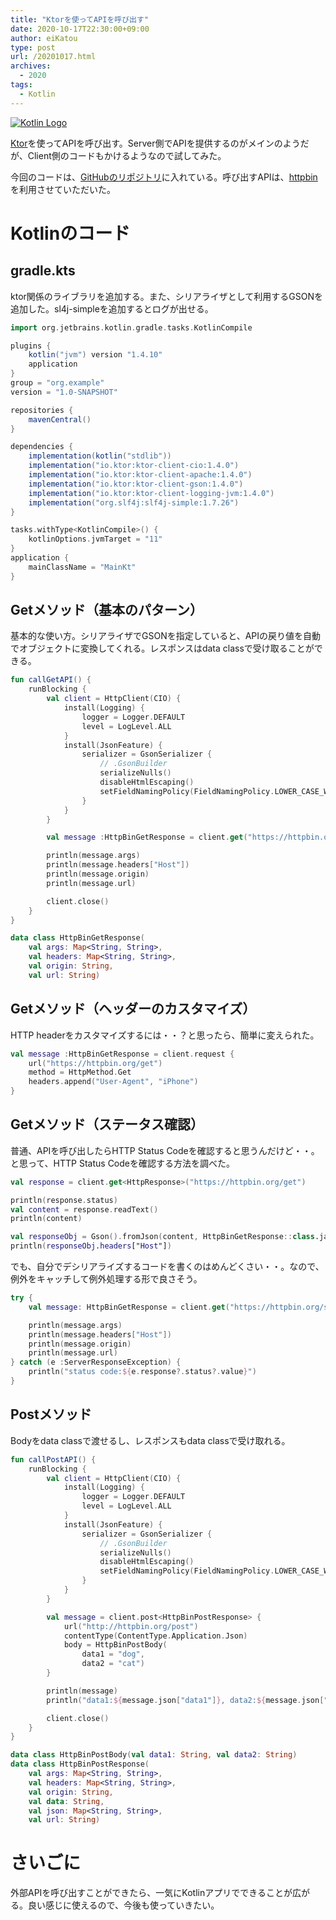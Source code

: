 ```yaml
---
title: "Ktorを使ってAPIを呼び出す"
date: 2020-10-17T22:30:00+09:00
author: eiKatou
type: post
url: /20201017.html
archives:
  - 2020
tags:
  - Kotlin
---
```


[![Kotlin Logo](/uploads/logo/kotlin.png)](https://www.jetbrains.com)

[Ktor](https://ktor.io/)を使ってAPIを呼び出す。Server側でAPIを提供するのがメインのようだが、Client側のコードもかけるようなので試してみた。

<!--more-->

今回のコードは、[GitHubのリポジトリ](https://github.com/eiKatou/Sample/tree/master/Kotlin/KtorClient)に入れている。呼び出すAPIは、[httpbin](https://httpbin.org/)を利用させていただいた。

# Kotlinのコード
## gradle.kts
ktor関係のライブラリを追加する。また、シリアライザとして利用するGSONを追加した。sl4j-simpleを追加するとログが出せる。

```gradle
import org.jetbrains.kotlin.gradle.tasks.KotlinCompile

plugins {
    kotlin("jvm") version "1.4.10"
    application
}
group = "org.example"
version = "1.0-SNAPSHOT"

repositories {
    mavenCentral()
}

dependencies {
    implementation(kotlin("stdlib"))
    implementation("io.ktor:ktor-client-cio:1.4.0")
    implementation("io.ktor:ktor-client-apache:1.4.0")
    implementation("io.ktor:ktor-client-gson:1.4.0")
    implementation("io.ktor:ktor-client-logging-jvm:1.4.0")
    implementation("org.slf4j:slf4j-simple:1.7.26")
}

tasks.withType<KotlinCompile>() {
    kotlinOptions.jvmTarget = "11"
}
application {
    mainClassName = "MainKt"
}
```

## Getメソッド（基本のパターン）
基本的な使い方。シリアライザでGSONを指定していると、APIの戻り値を自動でオブジェクトに変換してくれる。レスポンスはdata classで受け取ることができる。

```kotlin
fun callGetAPI() {
    runBlocking {
        val client = HttpClient(CIO) {
            install(Logging) {
                logger = Logger.DEFAULT
                level = LogLevel.ALL
            }
            install(JsonFeature) {
                serializer = GsonSerializer {
                    // .GsonBuilder
                    serializeNulls()
                    disableHtmlEscaping()
                    setFieldNamingPolicy(FieldNamingPolicy.LOWER_CASE_WITH_UNDERSCORES)
                }
            }
        }

        val message :HttpBinGetResponse = client.get("https://httpbin.org/get")

        println(message.args)
        println(message.headers["Host"])
        println(message.origin)
        println(message.url)

        client.close()
    }
}

data class HttpBinGetResponse(
    val args: Map<String, String>,
    val headers: Map<String, String>,
    val origin: String,
    val url: String)
```

## Getメソッド（ヘッダーのカスタマイズ）
HTTP headerをカスタマイズするには・・？と思ったら、簡単に変えられた。
```kotlin
val message :HttpBinGetResponse = client.request {
    url("https://httpbin.org/get")
    method = HttpMethod.Get
    headers.append("User-Agent", "iPhone")
}
```


## Getメソッド（ステータス確認）
普通、APIを呼び出したらHTTP Status Codeを確認すると思うんだけど・・。と思って、HTTP Status Codeを確認する方法を調べた。
```kotlin
val response = client.get<HttpResponse>("https://httpbin.org/get")

println(response.status)
val content = response.readText()
println(content)

val responseObj = Gson().fromJson(content, HttpBinGetResponse::class.java)
println(responseObj.headers["Host"])
```

でも、自分でデシリアライズするコードを書くのはめんどくさい・・。なので、例外をキャッチして例外処理する形で良さそう。
```kotlin
try {
    val message: HttpBinGetResponse = client.get("https://httpbin.org/status/500")

    println(message.args)
    println(message.headers["Host"])
    println(message.origin)
    println(message.url)
} catch (e :ServerResponseException) {
    println("status code:${e.response?.status?.value}")
}
```

## Postメソッド
Bodyをdata classで渡せるし、レスポンスもdata classで受け取れる。
```kotlin
fun callPostAPI() {
    runBlocking {
        val client = HttpClient(CIO) {
            install(Logging) {
                logger = Logger.DEFAULT
                level = LogLevel.ALL
            }
            install(JsonFeature) {
                serializer = GsonSerializer {
                    // .GsonBuilder
                    serializeNulls()
                    disableHtmlEscaping()
                    setFieldNamingPolicy(FieldNamingPolicy.LOWER_CASE_WITH_UNDERSCORES)
                }
            }
        }

        val message = client.post<HttpBinPostResponse> {
            url("http://httpbin.org/post")
            contentType(ContentType.Application.Json)
            body = HttpBinPostBody(
                data1 = "dog",
                data2 = "cat")
        }

        println(message)
        println("data1:${message.json["data1"]}, data2:${message.json["data2"]}")

        client.close()
    }
}

data class HttpBinPostBody(val data1: String, val data2: String)
data class HttpBinPostResponse(
    val args: Map<String, String>,
    val headers: Map<String, String>,
    val origin: String,
    val data: String,
    val json: Map<String, String>,
    val url: String)
```

# さいごに
外部APIを呼び出すことができたら、一気にKotlinアプリでできることが広がる。良い感じに使えるので、今後も使っていきたい。
